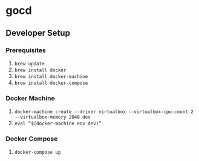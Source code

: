 # gocd

## Developer Setup

### Prerequisites

1. `brew update`
2. `brew install docker`
3. `brew install docker-machine`
4. `brew install docker-compose`

### Docker Machine

1. `docker-machine create --driver virtualbox --virtualbox-cpu-count 2 --virtualbox-memory 2048 dev`
2. `eval “$(docker-machine env dev)”`

### Docker Compose

1. `docker-compose up`
